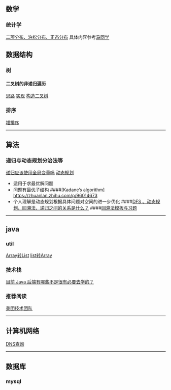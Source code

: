 ## 数学
### 统计学
[二项分布、泊松分布、正态分布](https://www.it610.com/article/1279872104946221056.htm)
具体内容参考[马同学](https://blog.csdn.net/ccnt_2012/article/details/81114920)


## 数据结构
### 树
#### 二叉树的非递归遍历
[思路](https://blog.csdn.net/z_ryan/article/details/80854233)
[实现](https://www.cnblogs.com/0ffff/p/11095250.html)
[构造二叉树](https://blog.csdn.net/qq_35733751/article/details/80970664)

### 排序
[堆排序](https://blog.csdn.net/qq_28063811/article/details/93034625)

---

## 算法
### 递归与动态规划分治法等

[递归应该使用全局变量吗](http://cn.voidcc.com/question/p-bmylvntc-kp.html)
[动态规划](https://blog.csdn.net/ailaojie/article/details/83014821)
- 适用于求最优解问题
- 问题有最优子结构
####[Kadane’s algorithm] https://zhuanlan.zhihu.com/p/96014673
- 个人理解是动态规划根据具体问题对空间的进一步优化
####[DFS 、动态规划、回溯法、递归之间的关系是什么？](https://www.zhihu.com/question/266403334)
####[回溯法模板与习题](https://zhuanlan.zhihu.com/p/112926891)

---

## java


### util
[Array转List](https://www.cnblogs.com/kangkaii/p/8427739.html)
[list转Array]()


### 技术栈
[目前 Java 后端有哪些不是很有必要去学的？](https://www.zhihu.com/question/305924723/answer/1092644344)


### 推荐阅读
[美团技术团队](https://tech.meituan.com/)

---


## 计算机网络
[DNS查询](https://www.cnblogs.com/qingdaofu/p/7399670.html)


---

## 数据库

### mysql
